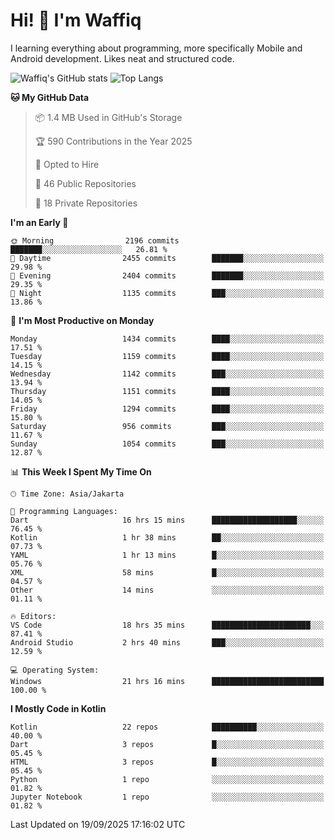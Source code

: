 
# Hi! 👋 I'm Waffiq

I learning everything about programming, more specifically Mobile and Android development. Likes neat and structured code.

<!-- Get to know more about me?

<a href="https://www.linkedin.com/in/waffiqaziz/"><img src="https://img.shields.io/static/v1?label=%20&message=LinkedIn&logo=linkedin&logoColor=white&color=0A66C2&style=for-the-badge" alt="LinkedIn"></a>
<a href="https://www.instagram.com/waffiqaziz/"><img src="https://img.shields.io/static/v1?label=%20&message=instagram&logo=instagram&logoColor=white&labelColor=%23E1306C&color=%23E1306C&style=for-the-badge" alt="Instagram"></a>
<a href="https://web.facebook.com/WaffiqAziz/"><img src="https://img.shields.io/static/v1?label=%20&message=Facebook&logo=facebook&logoColor=white&color=1877F2&style=for-the-badge" alt="Facebook"></a>
<a href="https://twitter.com/waffiqaziz"><img src="https://img.shields.io/static/v1?label=%20&message=X&logo=x&logoColor=white&color=000000&style=for-the-badge" alt="X"></a> -->

![Waffiq's GitHub stats](https://github-readme-stats-eight-theta.vercel.app/api?username=waffiqaziz&show_icons=true&include_all_commits=true&count_private=true&theme=dark)
![Top Langs](https://github-readme-stats.vercel.app/api/top-langs/?username=waffiqaziz&layout=compact&langs_count=8&theme=dark)

<!--START_SECTION:waka-->
**🐱 My GitHub Data** 

> 📦 1.4 MB Used in GitHub's Storage 
 > 
> 🏆 590 Contributions in the Year 2025
 > 
> 💼 Opted to Hire
 > 
> 📜 46 Public Repositories 
 > 
> 🔑 18 Private Repositories 
 > 
**I'm an Early 🐤** 

```text
🌞 Morning                2196 commits        ███████░░░░░░░░░░░░░░░░░░   26.81 % 
🌆 Daytime                2455 commits        ███████░░░░░░░░░░░░░░░░░░   29.98 % 
🌃 Evening                2404 commits        ███████░░░░░░░░░░░░░░░░░░   29.35 % 
🌙 Night                  1135 commits        ███░░░░░░░░░░░░░░░░░░░░░░   13.86 % 
```
📅 **I'm Most Productive on Monday** 

```text
Monday                   1434 commits        ████░░░░░░░░░░░░░░░░░░░░░   17.51 % 
Tuesday                  1159 commits        ████░░░░░░░░░░░░░░░░░░░░░   14.15 % 
Wednesday                1142 commits        ███░░░░░░░░░░░░░░░░░░░░░░   13.94 % 
Thursday                 1151 commits        ████░░░░░░░░░░░░░░░░░░░░░   14.05 % 
Friday                   1294 commits        ████░░░░░░░░░░░░░░░░░░░░░   15.80 % 
Saturday                 956 commits         ███░░░░░░░░░░░░░░░░░░░░░░   11.67 % 
Sunday                   1054 commits        ███░░░░░░░░░░░░░░░░░░░░░░   12.87 % 
```


📊 **This Week I Spent My Time On** 

```text
🕑︎ Time Zone: Asia/Jakarta

💬 Programming Languages: 
Dart                     16 hrs 15 mins      ███████████████████░░░░░░   76.45 % 
Kotlin                   1 hr 38 mins        ██░░░░░░░░░░░░░░░░░░░░░░░   07.73 % 
YAML                     1 hr 13 mins        █░░░░░░░░░░░░░░░░░░░░░░░░   05.76 % 
XML                      58 mins             █░░░░░░░░░░░░░░░░░░░░░░░░   04.57 % 
Other                    14 mins             ░░░░░░░░░░░░░░░░░░░░░░░░░   01.11 % 

🔥 Editors: 
VS Code                  18 hrs 35 mins      ██████████████████████░░░   87.41 % 
Android Studio           2 hrs 40 mins       ███░░░░░░░░░░░░░░░░░░░░░░   12.59 % 

💻 Operating System: 
Windows                  21 hrs 16 mins      █████████████████████████   100.00 % 
```

**I Mostly Code in Kotlin** 

```text
Kotlin                   22 repos            ██████████░░░░░░░░░░░░░░░   40.00 % 
Dart                     3 repos             █░░░░░░░░░░░░░░░░░░░░░░░░   05.45 % 
HTML                     3 repos             █░░░░░░░░░░░░░░░░░░░░░░░░   05.45 % 
Python                   1 repo              ░░░░░░░░░░░░░░░░░░░░░░░░░   01.82 % 
Jupyter Notebook         1 repo              ░░░░░░░░░░░░░░░░░░░░░░░░░   01.82 % 
```




 Last Updated on 19/09/2025 17:16:02 UTC
<!--END_SECTION:waka-->
